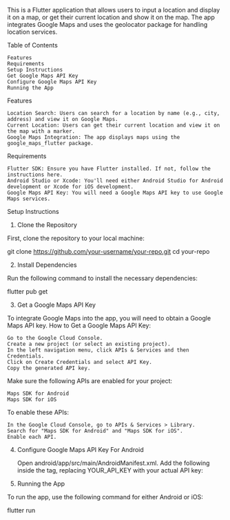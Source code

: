 This is a Flutter application that allows users to input a location and display it on a map, or get their current location and show it on the map. The app integrates Google Maps and uses the geolocator package for handling location services.

Table of Contents

    Features
    Requirements
    Setup Instructions
    Get Google Maps API Key
    Configure Google Maps API Key
    Running the App

Features

    Location Search: Users can search for a location by name (e.g., city, address) and view it on Google Maps.
    Current Location: Users can get their current location and view it on the map with a marker.
    Google Maps Integration: The app displays maps using the google_maps_flutter package.

Requirements

    Flutter SDK: Ensure you have Flutter installed. If not, follow the instructions here.
    Android Studio or Xcode: You'll need either Android Studio for Android development or Xcode for iOS development.
    Google Maps API Key: You will need a Google Maps API key to use Google Maps services.

Setup Instructions

1. Clone the Repository

First, clone the repository to your local machine:

git clone https://github.com/your-username/your-repo.git
cd your-repo

2. Install Dependencies

Run the following command to install the necessary dependencies:

flutter pub get

3. Get a Google Maps API Key

To integrate Google Maps into the app, you will need to obtain a Google Maps API key.
How to Get a Google Maps API Key:

    Go to the Google Cloud Console.
    Create a new project (or select an existing project).
    In the left navigation menu, click APIs & Services and then Credentials.
    Click on Create Credentials and select API Key.
    Copy the generated API key.


Make sure the following APIs are enabled for your project:

    Maps SDK for Android
    Maps SDK for iOS

To enable these APIs:

    In the Google Cloud Console, go to APIs & Services > Library.
    Search for "Maps SDK for Android" and "Maps SDK for iOS".
    Enable each API.

4. Configure Google Maps API Key
For Android

    Open android/app/src/main/AndroidManifest.xml.
    Add the following inside the <application> tag, replacing YOUR_API_KEY with your actual API key:
        <meta-data
           android:name="com.google.android.geo.API_KEY"
           android:value="YOUR_API_KEY"/>

5. Running the App

To run the app, use the following command for either Android or iOS:

flutter run
